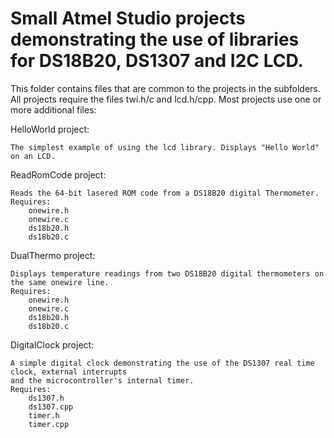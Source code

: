 # Small Atmel Studio projects demonstrating the use of libraries for DS18B20, DS1307 and I2C LCD.

This folder contains files that are common to the projects in the subfolders. All projects require the files
twi.h/c and lcd.h/cpp. Most projects use one or more additional files:

HelloWorld project:

	The simplest example of using the lcd library. Displays "Hello World" on an LCD.

ReadRomCode project:

	Reads the 64-bit lasered ROM code from a DS18B20 digital Thermometer.
	Requires:
		onewire.h
		onewire.c
		ds18b20.h
		ds18b20.c
		
DualThermo project:

	Displays temperature readings from two DS18B20 digital thermometers on the same onewire line.
	Requires:
		onewire.h
		onewire.c
		ds18b20.h
		ds18b20.c

DigitalClock project:

	A simple digital clock demonstrating the use of the DS1307 real time clock, external interrupts 
	and the microcontroller's internal timer.
	Requires:
		ds1307.h
		ds1307.cpp
		timer.h
		timer.cpp
